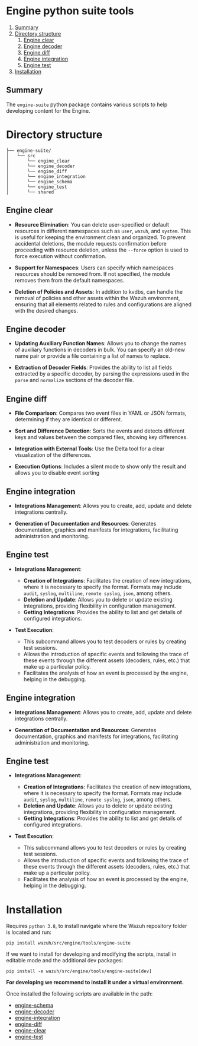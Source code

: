 # Engine python suite tools

1. [Summary](#summary)
2. [Directory structure](#directory-structure)
    1. [Engine clear](#engine-clear)
    1. [Engine decoder](#engine-decoder)
    1. [Engine diff](#engine-diff)
    1. [Engine integration](#engine-integration)
    1. [Engine test](#engine-test)
3. [Installation](#installation)

## Summary
The `engine-suite` python package contains various scripts to help developing content for the Engine.

# Directory structure

```plaintext
├── engine-suite/
│   └── src
│       └── engine_clear
│       └── engine_decoder
│       └── engine_diff
│       └── engine_integration
│       └── engine_schema
│       └── engine_test
│       └── shared
```

## Engine clear

- **Resource Elimination**:
    You can delete user-specified or default resources in different namespaces such as `user`, `wazuh`, and `system`. This is useful for keeping the environment clean and organized.
    To prevent accidental deletions, the module requests confirmation before proceeding with resource deletion, unless the `--force` option is used to force execution without confirmation.

- **Support for Namespaces**:
    Users can specify which namespaces resources should be removed from. If not specified, the module removes them from the default namespaces.

- **Deletion of Policies and Assets**:
    In addition to kvdbs, can handle the removal of policies and other assets within the Wazuh environment, ensuring that all elements related to rules and configurations are aligned with the desired changes.


## Engine decoder

- **Updating Auxiliary Function Names**:
    Allows you to change the names of auxiliary functions in decoders in bulk. You can specify an old-new name pair or provide a file containing a list of names to replace.

- **Extraction of Decoder Fields**:
    Provides the ability to list all fields extracted by a specific decoder, by parsing the expressions used in the `parse` and `normalize` sections of the decoder file.

## Engine diff

- **File Comparison**: Compares two event files in YAML or JSON formats, determining if they are identical or different.

- **Sort and Difference Detection**: Sorts the events and detects different keys and values ​​between the compared files, showing key differences.

- **Integration with External Tools**: Use the Delta tool for a clear visualization of the differences.

- **Execution Options**: Includes a silent mode to show only the result and allows you to disable event sorting


## Engine integration

- **Integrations Management**: Allows you to create, add, update and delete integrations centrally.

- **Generation of Documentation and Resources**: Generates documentation, graphics and manifests for integrations, facilitating administration and monitoring.

## Engine test

- **Integrations Management**:
    - **Creation of Integrations**: Facilitates the creation of new integrations, where it is necessary to specify the format. Formats may include `audit`, `syslog`, `multiline`, `remote syslog`, `json`, among others.
    - **Deletion and Update**: Allows you to delete or update existing integrations, providing flexibility in configuration management.
    - **Getting Integrations**: Provides the ability to list and get details of configured integrations.

- **Test Execution**:
    - This subcommand allows you to test decoders or rules by creating test sessions.
    - Allows the introduction of specific events and following the trace of these events through the different assets (decoders, rules, etc.) that make up a particular policy.
    - Facilitates the analysis of how an event is processed by the engine, helping in the debugging.

## Engine integration

- **Integrations Management**: Allows you to create, add, update and delete integrations centrally.

- **Generation of Documentation and Resources**: Generates documentation, graphics and manifests for integrations, facilitating administration and monitoring.

## Engine test

- **Integrations Management**:
    - **Creation of Integrations**: Facilitates the creation of new integrations, where it is necessary to specify the format. Formats may include `audit`, `syslog`, `multiline`, `remote syslog`, `json`, among others.
    - **Deletion and Update**: Allows you to delete or update existing integrations, providing flexibility in configuration management.
    - **Getting Integrations**: Provides the ability to list and get details of configured integrations.

- **Test Execution**:
    - This subcommand allows you to test decoders or rules by creating test sessions.
    - Allows the introduction of specific events and following the trace of these events through the different assets (decoders, rules, etc.) that make up a particular policy.
    - Facilitates the analysis of how an event is processed by the engine, helping in the debugging.

# Installation
Requires `python 3.8`, to install navigate where the Wazuh repository folder is located and run:
```
pip install wazuh/src/engine/tools/engine-suite
```
If we want to install for developing and modifying the scripts, install in editable mode and the additional dev packages:
```
pip install -e wazuh/src/engine/tools/engine-suite[dev]
```
**For developing we recommend to install it under a virtual environment.**

Once installed the following scripts are available in the path:
- [engine-schema](src/engine_schema/README.md)
- [engine-decoder](src/engine_decoder/README.md)
- [engine-integration](src/engine_integration/README.md)
- [engine-diff](src/engine_diff/README.md)
- [engine-clear](src/engine_clear/README.md)
- [engine-test](src/engine_test/README.md)
